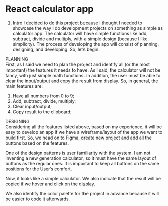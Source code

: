 # React calculator app

1.	Intro
I decided to do this project because I thought I needed to showcase the way I do development projects on something as simple as calculator app. The calculator will have simple functions like add, subtract, divide and multiply, with a simple design (because I like simplicity). The process of developing the app will consist of planning, designing, and developing. So, lets begin. </br>

PLANNING </br>
First, as I said we need to plan the project and identify all (or the most important) the features it needs to have. As I said, the calculator will not be fancy, with just simple math functions. In addition, the user must be able to clear the input/output and copy the result from display. So, in general, the main features are:
1.	Have all numbers from 0 to 9;
2.	Add, subtract, divide, multiply;
3.	Clear input/output;
4.	Copy result to the clipboard;</br>

DESIGNING</br>
Considering all the features listed above, based on my experience, it will be easy to develop an app if we have a wireframe/layout of the app we want to build first. So, we head on to Figma, create new project and add all the buttons based on the features. 

One of the design patterns is user familiarity with the system. I am not inventing a new generation calculator, so it must have the same layout of buttons as the regular ones. It is important to keep all buttons on the same positions for the User’s comfort.

Now, it looks like a simple calculator. We also indicate that the result will be copied if we hover and click on the display.

We also identify the color palette for the project in advance because it will be easier to code it afterwards.




